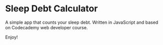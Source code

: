 Sleep Debt Calculator
=====================

A simple app that counts your sleep debt.
Written in JavaScript and based on Codecademy web developer course.

Enjoy!
